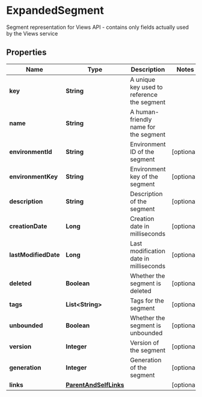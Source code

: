 

# ExpandedSegment

Segment representation for Views API - contains only fields actually used by the Views service

## Properties

| Name | Type | Description | Notes |
|------------ | ------------- | ------------- | -------------|
|**key** | **String** | A unique key used to reference the segment |  |
|**name** | **String** | A human-friendly name for the segment |  |
|**environmentId** | **String** | Environment ID of the segment |  [optional] |
|**environmentKey** | **String** | Environment key of the segment |  [optional] |
|**description** | **String** | Description of the segment |  [optional] |
|**creationDate** | **Long** | Creation date in milliseconds |  [optional] |
|**lastModifiedDate** | **Long** | Last modification date in milliseconds |  [optional] |
|**deleted** | **Boolean** | Whether the segment is deleted |  [optional] |
|**tags** | **List&lt;String&gt;** | Tags for the segment |  [optional] |
|**unbounded** | **Boolean** | Whether the segment is unbounded |  [optional] |
|**version** | **Integer** | Version of the segment |  [optional] |
|**generation** | **Integer** | Generation of the segment |  [optional] |
|**links** | [**ParentAndSelfLinks**](ParentAndSelfLinks.md) |  |  [optional] |



